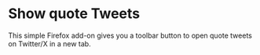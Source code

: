 # Show quote Tweets

This simple Firefox add-on gives you a toolbar button to open quote
tweets on Twitter/X in a new tab.
